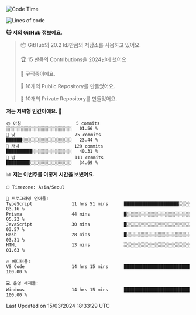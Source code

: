   <!--START_SECTION:waka-->
![Code Time](http://img.shields.io/badge/Code%20Time-447%20hrs%204%20mins-blue)

![Lines of code](https://img.shields.io/badge/%EC%A0%80%EB%8A%94%20%EC%97%AC%ED%83%9C%EA%B9%8C%EC%A7%80%20-208.0%20thousand%20%EC%A4%84%EC%9D%98%20%EC%BD%94%EB%93%9C%EB%A5%BC%20%EC%9E%91%EC%84%B1%ED%96%88%EC%96%B4%EC%9A%94.-blue)

**🐱 저의 GitHub 정보에요.** 

> 📦 GitHub의 20.2 kB만큼의 저장소를 사용하고 있어요. 
 > 
> 🏆 15 만큼의 Contributions을 2024년에 했어요
 > 
> 💼 구직중이에요.
 > 
> 📜 16개의 Public Repository를 만들었어요. 
 > 
> 🔑 10개의 Private Repository를 만들었어요. 
 > 
**저는 저녁형 인간이에요. 🦉** 

```text
🌞 아침                     5 commits           ░░░░░░░░░░░░░░░░░░░░░░░░░   01.56 % 
🌆 낮　                     75 commits          ██████░░░░░░░░░░░░░░░░░░░   23.44 % 
🌃 저녁                     129 commits         ██████████░░░░░░░░░░░░░░░   40.31 % 
🌙 밤　                     111 commits         █████████░░░░░░░░░░░░░░░░   34.69 % 
```


📊 **저는 이번주를 이렇게 시간을 보냈어요.** 

```text
🕑︎ Timezone: Asia/Seoul

💬 프로그래밍 언어들: 
TypeScript               11 hrs 51 mins      █████████████████████░░░░   83.16 % 
Prisma                   44 mins             █░░░░░░░░░░░░░░░░░░░░░░░░   05.22 % 
JavaScript               30 mins             █░░░░░░░░░░░░░░░░░░░░░░░░   03.57 % 
Bash                     28 mins             █░░░░░░░░░░░░░░░░░░░░░░░░   03.31 % 
HTML                     13 mins             ░░░░░░░░░░░░░░░░░░░░░░░░░   01.63 % 

🔥 에디터들: 
VS Code                  14 hrs 15 mins      █████████████████████████   100.00 % 

💻 운영 체제들: 
Windows                  14 hrs 15 mins      █████████████████████████   100.00 % 
```


 Last Updated on 15/03/2024 18:33:29 UTC
<!--END_SECTION:waka-->
